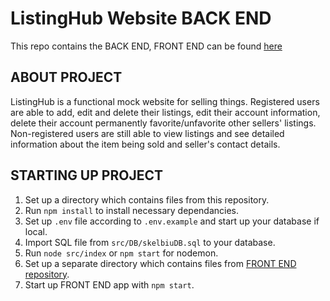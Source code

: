 # ListingHub Website BACK END

This repo contains the BACK END,
FRONT END can be found [here](https://github.com/twomooncakes/skelbiu-fe-db)

## ABOUT PROJECT

ListingHub is a functional mock website for selling things. Registered users are able to add, edit and delete their listings, edit their account information, delete their account permanently favorite/unfavorite other sellers' listings. Non-registered users are still able to view listings and see detailed information about the item being sold and seller's contact details.

## STARTING UP PROJECT

1. Set up a directory which contains files from this repository.
2. Run `npm install` to install necessary dependancies.
3. Set up `.env` file according to `.env.example` and start up your database if local.
4. Import SQL file from `src/DB/skelbiuDB.sql` to your database.
5. Run `node src/index` or `npm start` for nodemon.
6. Set up a separate directory which contains files from [FRONT END repository](https://github.com/twomooncakes/skelbiu-fe-db).
7. Start up FRONT END app with `npm start`.
